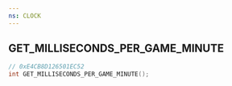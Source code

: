 ```yaml
---
ns: CLOCK
---
```

## GET_MILLISECONDS_PER_GAME_MINUTE

```c
// 0xE4CB8D126501EC52
int GET_MILLISECONDS_PER_GAME_MINUTE();
```


